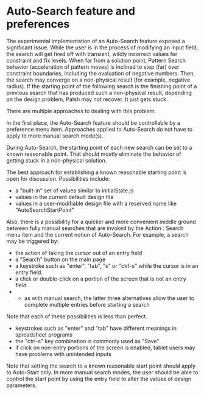 # Auto-Search feature and preferences

The experimental implementation of an Auto-Search feature exposed a significant issue.
While the user is in the process of modifying an input field, the search will get fired off with transient, wildly incorrect values for constraint and fix levels. 
When far from a solution point, Pattern Search behavior (acceleration of pattern moves) is inclined to step (far) over constraint boundaries, 
including the evaluation of negative numbers.  Then, the search may converge on a non-physical result (for example, negative radius).
If the starting point of the following search is the finishing point of a previous search that has produced such a non-physical result,
depending on the design problem, Patsh may not recover.  It just gets stuck.

There are multiple approaches to dealing with this problem.

In the first place, the Auto-Search feature should be controllable by a preference menu item. 
Approaches applied to Auto-Search do not have to apply to more manual search mode(s).

During Auto-Search, the starting point of each new search can be set to a known reasonable point.
That should mostly eliminate the behavior of getting stuck in a non-physical solution.

The best approach for establishing a known reasonable starting point is open for discussion.
Possibilities include: 
* a "built-in" set of values similar to initialState.js
* values in the current default design file  
* values in a user-modifiable design file with a reserved name like "AutoSearchStartPoint"

Also, there is a possibility for a quicker and more convenient middle ground between fully manual searches that are invoked by the Action : Search menu item and the current notion of Auto-Search.
For example, a search may be triggered by:
* the action of taking the cursor out of an entry field
* a "Search" button on the main page
* a keystroke such as "enter", "tab", "s" or "ctrl-s" while the cursor is in an entry field.
* a click or double-click on a portion of the screen that is not an entry field
*  - as with manual search, the latter three alternatives allow the user to complete multiple entries before starting a search 

 Note that each of these possibilities is less than perfect.
 * keystrokes such as "enter" and "tab" have different meanings in spreadsheet programs
 * the "ctrl-s" key combination is commonly used as "Save" 
 * if click on non-entry portions of the screen is enabled, tablet users may have problems with unintended inputs
 
 Note that setting the search to a known reasonable start point should apply to Auto-Start only.
 In more manual search modes, the user should be able to control the start point by using the entry field to alter the values of design parameters.
 
